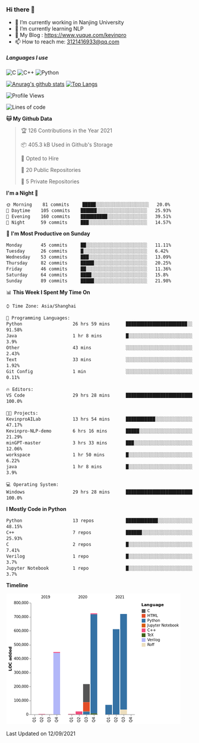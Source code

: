 ### Hi there 👋

- 🔭 I’m currently working in Nanjing University
- 🌱 I’m currently learning NLP
- 👯 My Blog : https://www.yuque.com/kevinpro
- 📫 How to reach me: 3121416933@qq.com

##### Languages I use
![C](https://img.shields.io/badge/-C-000000?style=flat&logo=c)
![C++](https://img.shields.io/badge/-C++-000000?style=flat&logo=c%2B%2B)
![Python](https://img.shields.io/badge/-Python-000000?style=flat&logo=python)

[![Anurag's github stats](https://github-readme-stats.vercel.app/api?username=Ricardokevins)](https://github.com/anuraghazra/github-readme-stats)
[![Top Langs](https://github-readme-stats.vercel.app/api/top-langs/?username=Ricardokevins)](https://github.com/anuraghazra/github-readme-stats)

<!--START_SECTION:waka-->
![Profile Views](http://img.shields.io/badge/Profile%20Views-1-blue)

![Lines of code](https://img.shields.io/badge/From%20Hello%20World%20I%27ve%20Written-2.8%20million%20lines%20of%20code-blue)

**🐱 My Github Data** 

> 🏆 126 Contributions in the Year 2021
 > 
> 📦 405.3 kB Used in Github's Storage 
 > 
> 💼 Opted to Hire
 > 
> 📜 20 Public Repositories 
 > 
> 🔑 5 Private Repositories  
 > 
**I'm a Night 🦉** 

```text
🌞 Morning    81 commits     █████░░░░░░░░░░░░░░░░░░░░   20.0% 
🌆 Daytime    105 commits    ██████░░░░░░░░░░░░░░░░░░░   25.93% 
🌃 Evening    160 commits    ██████████░░░░░░░░░░░░░░░   39.51% 
🌙 Night      59 commits     ███░░░░░░░░░░░░░░░░░░░░░░   14.57%

```
📅 **I'm Most Productive on Sunday** 

```text
Monday       45 commits     ██░░░░░░░░░░░░░░░░░░░░░░░   11.11% 
Tuesday      26 commits     █░░░░░░░░░░░░░░░░░░░░░░░░   6.42% 
Wednesday    53 commits     ███░░░░░░░░░░░░░░░░░░░░░░   13.09% 
Thursday     82 commits     █████░░░░░░░░░░░░░░░░░░░░   20.25% 
Friday       46 commits     ██░░░░░░░░░░░░░░░░░░░░░░░   11.36% 
Saturday     64 commits     ████░░░░░░░░░░░░░░░░░░░░░   15.8% 
Sunday       89 commits     █████░░░░░░░░░░░░░░░░░░░░   21.98%

```


📊 **This Week I Spent My Time On** 

```text
⌚︎ Time Zone: Asia/Shanghai

💬 Programming Languages: 
Python                   26 hrs 59 mins      ███████████████████████░░   91.58% 
Java                     1 hr 8 mins         █░░░░░░░░░░░░░░░░░░░░░░░░   3.9% 
Other                    43 mins             ░░░░░░░░░░░░░░░░░░░░░░░░░   2.43% 
Text                     33 mins             ░░░░░░░░░░░░░░░░░░░░░░░░░   1.92% 
Git Config               1 min               ░░░░░░░░░░░░░░░░░░░░░░░░░   0.11%

🔥 Editors: 
VS Code                  29 hrs 28 mins      █████████████████████████   100.0%

🐱‍💻 Projects: 
KevinproAILab            13 hrs 54 mins      ███████████░░░░░░░░░░░░░░   47.17% 
Kevinpro-NLP-demo        6 hrs 16 mins       █████░░░░░░░░░░░░░░░░░░░░   21.29% 
minGPT-master            3 hrs 33 mins       ███░░░░░░░░░░░░░░░░░░░░░░   12.06% 
workspace                1 hr 50 mins        █░░░░░░░░░░░░░░░░░░░░░░░░   6.22% 
java                     1 hr 8 mins         █░░░░░░░░░░░░░░░░░░░░░░░░   3.9%

💻 Operating System: 
Windows                  29 hrs 28 mins      █████████████████████████   100.0%

```

**I Mostly Code in Python** 

```text
Python                   13 repos            ████████████░░░░░░░░░░░░░   48.15% 
C++                      7 repos             ██████░░░░░░░░░░░░░░░░░░░   25.93% 
C                        2 repos             █░░░░░░░░░░░░░░░░░░░░░░░░   7.41% 
Verilog                  1 repo              █░░░░░░░░░░░░░░░░░░░░░░░░   3.7% 
Jupyter Notebook         1 repo              █░░░░░░░░░░░░░░░░░░░░░░░░   3.7%

```


**Timeline**

![Chart not found](https://raw.githubusercontent.com/Ricardokevins/Ricardokevins/master/charts/bar_graph.png) 


 Last Updated on 12/09/2021
<!--END_SECTION:waka-->
